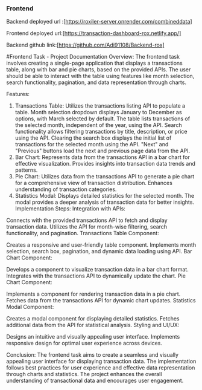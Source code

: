 ### Frontend 
Backend deployed url :[https://roxiler-server.onrender.com/combineddata]

Frontend deployed url:[https://transaction-dashboard-rox.netlify.app/]

Backend github link:[https://github.com/Adi91108/Backend-rox]

#Frontend Task - Project Documentation
Overview:
The frontend task involves creating a single-page application that displays a transactions table, along with bar and pie charts, based on the provided APIs. The user should be able to interact with the table using features like month selection, search functionality, pagination, and data representation through charts.

Features:
1. Transactions Table:
Utilizes the transactions listing API to populate a table.
Month selection dropdown displays January to December as options, with March selected by default.
The table lists transactions of the selected month, independent of the year, using the API.
Search functionality allows filtering transactions by title, description, or price using the API.
Clearing the search box displays the initial list of transactions for the selected month using the API.
"Next" and "Previous" buttons load the next and previous page data from the API.
2. Bar Chart:
Represents data from the transactions API in a bar chart for effective visualization.
Provides insights into transaction data trends and patterns.
3. Pie Chart:
Utilizes data from the transactions API to generate a pie chart for a comprehensive view of transaction distribution.
Enhances understanding of transaction categories.
4. Statistics Modal:
Displays detailed statistics for the selected month.
The modal provides a deeper analysis of transaction data for better insights.
Implementation Steps:
Integration with APIs:

Connects with the provided transactions API to fetch and display transaction data.
Utilizes the API for month-wise filtering, search functionality, and pagination.
Transactions Table Component:

Creates a responsive and user-friendly table component.
Implements month selection, search box, pagination, and dynamic data loading using API.
Bar Chart Component:

Develops a component to visualize transaction data in a bar chart format.
Integrates with the transactions API to dynamically update the chart.
Pie Chart Component:

Implements a component for rendering transaction data in a pie chart.
Fetches data from the transactions API for dynamic chart updates.
Statistics Modal Component:

Creates a modal component for displaying detailed statistics.
Fetches additional data from the API for statistical analysis.
Styling and UI/UX:

Designs an intuitive and visually appealing user interface.
Implements responsive design for optimal user experience across devices.

Conclusion:
The frontend task aims to create a seamless and visually appealing user interface for displaying transaction data. The implementation follows best practices for user experience and effective data representation through charts and statistics. The project enhances the overall understanding of transactional data and encourages user engagement.


